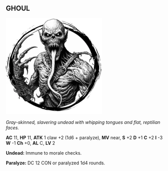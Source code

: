 ## GHOUL

![](images/ghoul.webp)

_Gray-skinned, slavering undead with whipping tongues and flat, reptilian faces._

**AC** 11, **HP** 11, **ATK** 1 claw +2 (1d6 + paralyze), **MV** near, **S** +2 **D** +1 **C** +2 **I** -3 **W** -1 **Ch** +0, **AL** C, **LV** 2

**Undead:** Immune to morale checks.

**Paralyze:** DC 12 CON or paralyzed 1d4 rounds.

